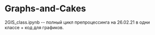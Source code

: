 # Graphs-and-Cakes

2GIS_class.ipynb -- полный цикл препроцессинга на 26.02.21 в одни классе + код для графиков.